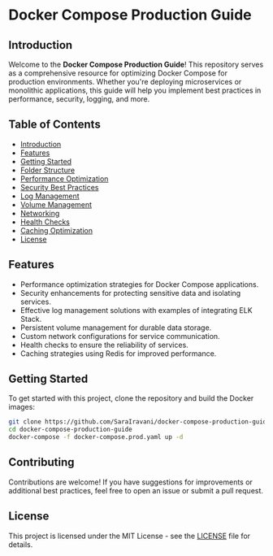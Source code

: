 # Docker Compose Production Guide

## Introduction
Welcome to the **Docker Compose Production Guide**! This repository serves as a comprehensive resource for optimizing Docker Compose for production environments. Whether you're deploying microservices or monolithic applications, this guide will help you implement best practices in performance, security, logging, and more.

## Table of Contents
- [Introduction](#introduction)
- [Features](#features)
- [Getting Started](#getting-started)
- [Folder Structure](#folder-structure)
- [Performance Optimization](Performance.md)
- [Security Best Practices](Security.md)
- [Log Management](LogManagement.md)
- [Volume Management](Volumes.md)
- [Networking](Networking.md)
- [Health Checks](HealthChecks.md)
- [Caching Optimization](Caching.md)
- [License](#license)

## Features
- Performance optimization strategies for Docker Compose applications.
- Security enhancements for protecting sensitive data and isolating services.
- Effective log management solutions with examples of integrating ELK Stack.
- Persistent volume management for durable data storage.
- Custom network configurations for service communication.
- Health checks to ensure the reliability of services.
- Caching strategies using Redis for improved performance.

## Getting Started
To get started with this project, clone the repository and build the Docker images:

```bash
git clone https://github.com/SaraIravani/docker-compose-production-guide.git
cd docker-compose-production-guide
docker-compose -f docker-compose.prod.yaml up -d
```

## Contributing

Contributions are welcome! If you have suggestions for improvements or additional best practices, feel free to open an issue or submit a pull request.

## License

This project is licensed under the MIT License - see the [LICENSE](LICENSE) file for details.
